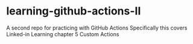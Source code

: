 # learning-github-actions-II
A second repo for practicing with GitHub Actions
Specifically this covers Linked-in Learning chapter 5 Custom Actions
